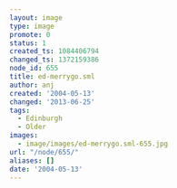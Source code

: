 ```yaml
---
layout: image
type: image
promote: 0
status: 1
created_ts: 1084406794
changed_ts: 1372159386
node_id: 655
title: ed-merrygo.sml
author: anj
created: '2004-05-13'
changed: '2013-06-25'
tags:
  - Edinburgh
  - Older
images:
  - image/images/ed-merrygo.sml-655.jpg
url: "/node/655/"
aliases: []
date: '2004-05-13'
---
```


